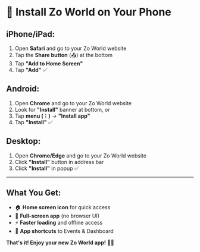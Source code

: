 # 📱 Install Zo World on Your Phone

## **iPhone/iPad:**
1. Open **Safari** and go to your Zo World website
2. Tap the **Share button** (📤) at the bottom
3. Tap **"Add to Home Screen"**
4. Tap **"Add"** ✅

## **Android:**
1. Open **Chrome** and go to your Zo World website
2. Look for **"Install"** banner at bottom, or
3. Tap **menu (⋮)** → **"Install app"**
4. Tap **"Install"** ✅

## **Desktop:**
1. Open **Chrome/Edge** and go to your Zo World website
2. Click **"Install"** button in address bar
3. Click **"Install"** in popup ✅

---

## **What You Get:**
- 🏠 **Home screen icon** for quick access
- 📱 **Full-screen app** (no browser UI)
- ⚡ **Faster loading** and offline access
- 🎯 **App shortcuts** to Events & Dashboard

**That's it! Enjoy your new Zo World app!** 🦄✨

